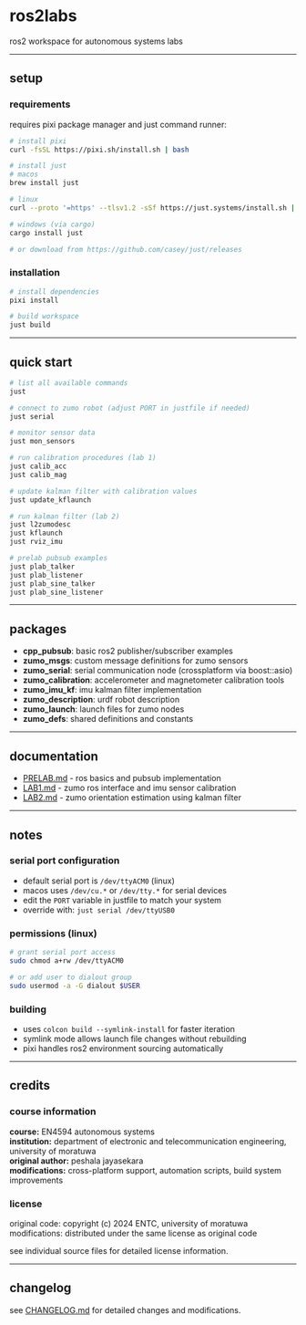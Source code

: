 # ros2labs

ros2 workspace for autonomous systems labs

---

## setup

### requirements

requires pixi package manager and just command runner:

```bash
# install pixi
curl -fsSL https://pixi.sh/install.sh | bash

# install just
# macos
brew install just

# linux
curl --proto '=https' --tlsv1.2 -sSf https://just.systems/install.sh | bash -s -- --to /usr/local/bin

# windows (via cargo)
cargo install just

# or download from https://github.com/casey/just/releases
```

### installation

```bash
# install dependencies
pixi install

# build workspace
just build
```

---

## quick start

```bash
# list all available commands
just

# connect to zumo robot (adjust PORT in justfile if needed)
just serial

# monitor sensor data
just mon_sensors

# run calibration procedures (lab 1)
just calib_acc
just calib_mag

# update kalman filter with calibration values
just update_kflaunch

# run kalman filter (lab 2)
just l2zumodesc
just kflaunch
just rviz_imu

# prelab pubsub examples
just plab_talker
just plab_listener
just plab_sine_talker
just plab_sine_listener
```

---

## packages

- **cpp_pubsub**: basic ros2 publisher/subscriber examples
- **zumo_msgs**: custom message definitions for zumo sensors
- **zumo_serial**: serial communication node (crossplatform via boost::asio)
- **zumo_calibration**: accelerometer and magnetometer calibration tools
- **zumo_imu_kf**: imu kalman filter implementation
- **zumo_description**: urdf robot description
- **zumo_launch**: launch files for zumo nodes
- **zumo_defs**: shared definitions and constants

---

## documentation

- [PRELAB.md](PRELAB.md) - ros basics and pubsub implementation
- [LAB1.md](LAB1.md) - zumo ros interface and imu sensor calibration
- [LAB2.md](LAB2.md) - zumo orientation estimation using kalman filter

---

## notes

### serial port configuration

- default serial port is `/dev/ttyACM0` (linux)
- macos uses `/dev/cu.*` or `/dev/tty.*` for serial devices
- edit the `PORT` variable in justfile to match your system
- override with: `just serial /dev/ttyUSB0`

### permissions (linux)

```bash
# grant serial port access
sudo chmod a+rw /dev/ttyACM0

# or add user to dialout group
sudo usermod -a -G dialout $USER
```

### building

- uses `colcon build --symlink-install` for faster iteration
- symlink mode allows launch file changes without rebuilding
- pixi handles ros2 environment sourcing automatically

---

## credits

### course information

**course:** EN4594 autonomous systems  
**institution:** department of electronic and telecommunication engineering, university of moratuwa  
**original author:** peshala jayasekara  
**modifications:** cross-platform support, automation scripts, build system improvements

### license

original code: copyright (c) 2024 ENTC, university of moratuwa  
modifications: distributed under the same license as original code

see individual source files for detailed license information.

---

## changelog

see [CHANGELOG.md](CHANGELOG.md) for detailed changes and modifications.
